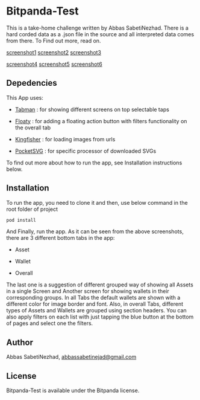 # Bitpanda-Test

This is a take-home challenge written by Abbas SabetiNezhad. There is a hard corded data as a .json file in the source and all interpreted data comes from there. To Find out more, read on.


[screenshot1](https://github.com/abbassabeti/Bitpanda-Test/blob/images/images/scr01.PNG " ")
[screenshot2](https://github.com/abbassabeti/Bitpanda-Test/blob/images/images/scr02.PNG " ")
[screenshot3](https://github.com/abbassabeti/Bitpanda-Test/blob/images/images/scr03.PNG " ")

[screenshot4](https://github.com/abbassabeti/Bitpanda-Test/blob/images/images/scr04.PNG " ")
[screenshot5](https://github.com/abbassabeti/Bitpanda-Test/blob/images/images/scr05.PNG " ")
[screenshot6](https://github.com/abbassabeti/Bitpanda-Test/blob/images/images/scr06.PNG " ")

## Depedencies

This App uses:

- [Tabman](https://github.com/uias/Tabman) : for showing different screens on top selectable taps

- [Floaty](https://github.com/kciter/Floaty) : for adding a floating action button with filters functionality on the overall tab

- [Kingfisher](https://github.com/onevcat/Kingfisher) : for loading images from urls

- [PocketSVG](https://github.com/pocketsvg/PocketSVG) : for specific processor of downloaded SVGs
        
To find out more about how to run the app, see Installation instructions below.

## Installation

To run the app, you need to clone it and then, use below command in the root folder of project

```ruby
pod install
```

And Finally, run the app. As it can be seen from the above screenshots, there are 3 different bottom tabs in the app:


 - Asset

 - Wallet
 
 - Overall
    
The last one is a suggestion of different grouped way of showing all Assets in a single Screen and Another screen for showing wallets in their corresponding groups. In all Tabs the default wallets are shown with a  different color for image border and font. Also, in overall Tabs, different types of Assets and Wallets are grouped using section headers. You can also apply filters on each list with just tapping the blue button at the bottom of pages and select one the filters.

## Author

Abbas SabetiNezhad, abbassabetinejad@gmail.com

## License

Bitpanda-Test is available under the Bitpanda license.

